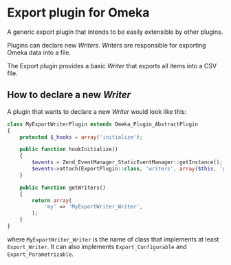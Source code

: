 # Export plugin for Omeka

A generic export plugin that intends to be easily extensible by other plugins.

Plugins can declare new *Writers*. *Writers* are responsible for exporting Omeka
data into a file.

The Export plugin provides a basic *Writer* that exports all items into a CSV
file.

## How to declare a new *Writer*

A plugin that wants to declare a new *Writer* would look like this:

```php
class MyExportWriterPlugin extends Omeka_Plugin_AbstractPlugin
{
    protected $_hooks = array('initialize');

    public function hookInitialize()
    {
        $events = Zend_EventManager_StaticEventManager::getInstance();
        $events->attach(ExportPlugin::class, 'writers', array($this, 'getWriters'));
    }

    public function getWriters()
    {
        return array(
            'my' => 'MyExportWriter_Writer',
        );
    }
}
```

where `MyExportWriter_Writer` is the name of class that implements at least
`Export_Writer`. It can also implements `Export_Configurable` and
`Export_Parametrizable`.
